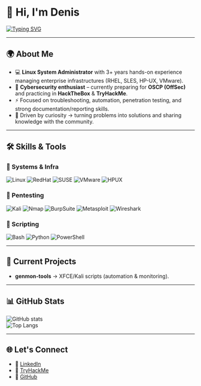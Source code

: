 # 👋 Hi, I'm Denis

[![Typing SVG](https://readme-typing-svg.herokuapp.com?color=00ff00&lines=Linux+SysAdmin+%7C+Cybersecurity+Enthusiast;OSCP+Path+%7C+Always+Learning;Automation+%7C+Pentesting+%7C+Hacking)](https://git.io/typing-svg)

---

## 🌍 About Me
- 💻 **Linux System Administrator** with 3+ years hands-on experience managing enterprise infrastructures (RHEL, SLES, HP-UX, VMware).  
- 🔐 **Cybersecurity enthusiast** – currently preparing for **OSCP (OffSec)** and practicing in **HackTheBox** & **TryHackMe**.  
- ⚡ Focused on troubleshooting, automation, penetration testing, and strong documentation/reporting skills.  
- 🧩 Driven by curiosity → turning problems into solutions and sharing knowledge with the community.  

---

## 🛠 Skills & Tools

### 🔹 Systems & Infra
![Linux](https://img.shields.io/badge/Linux-FCC624?style=for-the-badge&logo=linux&logoColor=black)
![RedHat](https://img.shields.io/badge/RedHat-EE0000?style=for-the-badge&logo=redhat&logoColor=white)
![SUSE](https://img.shields.io/badge/SUSE-0C322C?style=for-the-badge&logo=suse&logoColor=22D172)
![VMware](https://img.shields.io/badge/VMware-607078?style=for-the-badge&logo=vmware&logoColor=white)
![HPUX](https://img.shields.io/badge/HP--UX-000000?style=for-the-badge)

### 🔹 Pentesting
![Kali](https://img.shields.io/badge/Kali_Linux-557C94?style=for-the-badge&logo=kalilinux&logoColor=white)
![Nmap](https://img.shields.io/badge/Nmap-004572?style=for-the-badge)
![BurpSuite](https://img.shields.io/badge/Burp_Suite-F58025?style=for-the-badge&logo=burp-suite&logoColor=white)
![Metasploit](https://img.shields.io/badge/Metasploit-00A9E0?style=for-the-badge)
![Wireshark](https://img.shields.io/badge/Wireshark-1679A7?style=for-the-badge&logo=wireshark&logoColor=white)

### 🔹 Scripting
![Bash](https://img.shields.io/badge/Bash-4EAA25?style=for-the-badge&logo=gnu-bash&logoColor=white)
![Python](https://img.shields.io/badge/Python-3776AB?style=for-the-badge&logo=python&logoColor=white)
![PowerShell](https://img.shields.io/badge/PowerShell-5391FE?style=for-the-badge&logo=powershell&logoColor=white)

---

## 🚀 Current Projects
- **genmon-tools** → XFCE/Kali scripts (automation & monitoring).  

---

## 📊 GitHub Stats
![GitHub stats](https://github-readme-stats.vercel.app/api?username=denis-sec&show_icons=true&theme=tokyonight)  
![Top Langs](https://github-readme-stats.vercel.app/api/top-langs/?username=denis-sec&layout=compact&theme=tokyonight)

---

## 🌐 Let's Connect
- 💼 [LinkedIn](https://www.linkedin.com/in/denis-dunovski/)  
- 🎯 [TryHackMe](https://tryhackme.com/p/DenisDunovski)  
- 🐙 [GitHub](https://github.com/denis-sec)  
